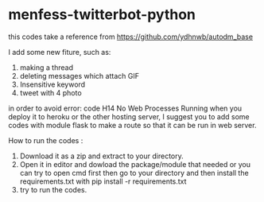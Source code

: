# menfess-twitterbot-python

this codes take a reference from https://github.com/ydhnwb/autodm_base

I add some new fiture, such as:

1. making a thread
2. deleting messages which attach GIF
3. Insensitive keyword
4. tweet with 4 photo

in order to avoid error: code H14 No Web Processes Running when you deploy it to heroku or the other hosting server,
I suggest you to add some codes with module flask to make a route so that it can be run in web server.

How to run the codes :
1. Download it as a zip and extract to your directory.
2. Open it in editor and dowload the package/module that needed or you can try to open cmd first then go to your directory and then install the requirements.txt with pip install -r requirements.txt 
3. try to run the codes.
